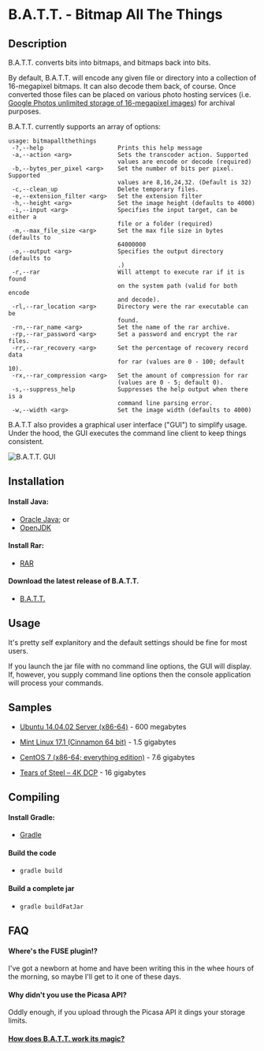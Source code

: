 # B.A.T.T. - Bitmap All The Things

## Description

B.A.T.T. converts bits into bitmaps, and bitmaps back into bits. 

By default, B.A.T.T. will encode any given file or directory into a collection of 16-megapixel bitmaps. It can also decode them back, of course. Once converted those files can be placed on various photo hosting services (i.e. [Google Photos unlimited storage of 16-megapixel images](https://www.linkedin.com/pulse/batt-google-photos-free-unlimited-storage-all-things-tyler-pitchford)) for archival purposes. 

B.A.T.T. currently supports an array of options:

```
usage: bitmapallthethings
 -?,--help                     Prints this help message
 -a,--action <arg>             Sets the transcoder action. Supported
                               values are encode or decode (required)
 -b,--bytes_per_pixel <arg>    Set the number of bits per pixel. Supported
                               values are 8,16,24,32. (Default is 32)
 -c,--clean_up                 Delete temporary files.
 -e,--extension_filter <arg>   Set the extension filter
 -h,--height <arg>             Set the image height (defaults to 4000)
 -i,--input <arg>              Specifies the input target, can be either a
                               file or a folder (required)
 -m,--max_file_size <arg>      Set the max file size in bytes (defaults to
                               64000000
 -o,--output <arg>             Specifies the output directory (defaults to
                               .)
 -r,--rar                      Will attempt to execute rar if it is found
                               on the system path (valid for both encode
                               and decode).
 -rl,--rar_location <arg>      Directory were the rar executable can be
                               found.
 -rn,--rar_name <arg>          Set the name of the rar archive.
 -rp,--rar_password <arg>      Set a password and encrypt the rar files.
 -rr,--rar_recovery <arg>      Set the percentage of recovery record data
                               for rar (values are 0 - 100; default 10).
 -rx,--rar_compression <arg>   Set the amount of compression for rar
                               (values are 0 - 5; default 0).
 -s,--suppress_help            Suppresses the help output when there is a
                               command line parsing error.
 -w,--width <arg>              Set the image width (defaults to 4000)
 ```

B.A.T.T also provides a graphical user interface ("GUI") to simplify usage. Under the hood, the GUI executes the command line client to keep things consistent.

![B.A.T.T. GUI](https://cloud.githubusercontent.com/assets/1129965/8385583/405b46fe-1c17-11e5-8e62-a6ef6cc7cf6b.png)

## Installation

#### Install Java: 

* [Oracle Java](http://www.java.com/en/download/); or
* [OpenJDK](http://openjdk.java.net/)

#### Install Rar:

* [RAR](http://www.win-rar.com/download.html)

#### Download the latest release of B.A.T.T.

* [B.A.T.T.](https://github.com/tylerpitchford/bitmap-all-the-things/releases)

## Usage

It's pretty self explanitory and the default settings should be fine for most users.

If you launch the jar file with no command line options, the GUI will display. If, however, you supply command line options then the console application will process your commands.

## Samples

* [Ubuntu 14.04.02 Server (x86-64)](https://goo.gl/photos/9J6QFHvJVBVg9P8m7) - 600 megabytes

* [Mint Linux 17.1 (Cinnamon 64 bit)](https://goo.gl/photos/rJyv7xDvneqhUKDu5) - 1.5 gigabytes

* [CentOS 7 (x86-64; everything edition)](https://goo.gl/photos/XjZVqAGNQcCzTcFL6) - 7.6 gigabytes

* [Tears of Steel – 4K DCP](https://goo.gl/photos/GoQdnH89TxkYpP1Z8) - 16 gigabytes 

## Compiling

#### Install Gradle: 

* [Gradle](https://gradle.org/)

#### Build the code

* `gradle build`

#### Build a complete jar

* `gradle buildFatJar`

## FAQ

#### Where's the FUSE plugin!?

I've got a newborn at home and have been writing this in the whee hours of the morning, so maybe I'll get to it one of these days.

#### Why didn't you use the Picasa API?

Oddly enough, if you upload through the Picasa API it dings your storage limits.

#### [How does B.A.T.T. work its magic?](https://www.linkedin.com/pulse/batt-google-photos-free-unlimited-storage-all-things-tyler-pitchford)
